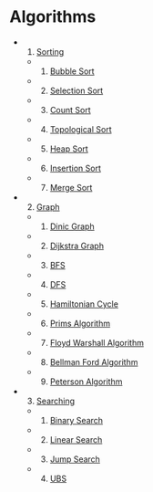 # Algorithms

- 1. [Sorting](./Sorting%20Algorithms)
  - 1. [Bubble Sort](./Sorting%20Algorithms/Bubble%20Sort)
  - 2. [Selection Sort](./Sorting%20Algorithms/Selection%20Sort/)
  - 3. [Count Sort](./Sorting%20Algorithms/Count%20Sort/)
  - 4. [Topological Sort](./Sorting%20Algorithms/Topological%20Sort/)
  - 5. [Heap Sort](./Sorting%20Algorithms/Heap%20Sort/)
  - 6. [Insertion Sort](./Sorting%20Algorithms/Insertion%20Sort/)
  - 7. [Merge Sort](./Sorting%20Algorithms/Merge%20Sort/)
- 2. [Graph](./Graphs%20Algorithms)
  - 1. [Dinic Graph](./Graphs%20Algorithms/Dinic%20Graph/)
  - 2. [Dijkstra Graph](./Graphs%20Algorithms/Dijkstra%20Graph/)
  - 3. [BFS](./Graphs%20Algorithms/BFS/)
  - 4. [DFS](./Graphs%20Algorithms/DFS/)
  - 5. [Hamiltonian Cycle](./Graphs%20Algorithms/Hamiltonian%20Cycle/)
  - 6. [Prims Algorithm](./Graphs%20Algorithms/Prims%20Algo/)
  - 7. [Floyd Warshall Algorithm](./Graphs%20Algorithms/Floyd%20Warshall/FloydWarshall.java)
  - 8. [Bellman Ford Algorithm]([./Graphs%20Algorithms/Bellman%20Ford%20Algorithm/bellmanford.java)
  - 9. [Peterson Algorithm](./Graphs%20Algorithms/Peterson%20Graph/peterson.java)
- 3. [Searching](./Searching%20Algorithms)
  - 1. [Binary Search](./Searching%20Algorithms/Binary%20Search/)
  - 2. [Linear Search](./Searching%20Algorithms/Linear%20Search/)
  - 3. [Jump Search](./Searching%20Algorithms/Jump%20Search/)
  - 4. [UBS](./Searching%20Algorithms/Ubiquitous%20Binary%20Search)
